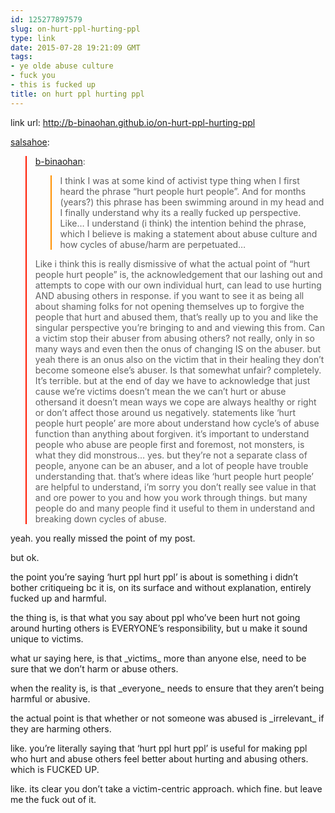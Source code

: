```yaml
---
id: 125277897579
slug: on-hurt-ppl-hurting-ppl
type: link
date: 2015-07-28 19:21:09 GMT
tags:
- ye olde abuse culture
- fuck you
- this is fucked up
title: on hurt ppl hurting ppl
---
```

link url: http://b-binaohan.github.io/on-hurt-ppl-hurting-ppl

<p><a href="http://salsahoe.tumblr.com/post/125275340617/on-hurt-ppl-hurting-ppl" class="tumblr_blog">salsahoe</a>:</p>

<blockquote xkit-border-color="{&quot;r&quot;:255,&quot;g&quot;:25,&quot;b&quot;:0}" class="xkit-colorquotes-border-item" style="border-left-color: rgb(255, 25, 0);"><p><a href="http://b-binaohan.tumblr.com/post/125253281969/on-hurt-ppl-hurting-ppl" class="tumblr_blog">b-binaohan</a>:</p>

<blockquote xkit-border-color="{&quot;r&quot;:255,&quot;g&quot;:144,&quot;b&quot;:0}" class="xkit-colorquotes-border-item" style="border-left-color: rgb(255, 144, 0);"><p>I think I was at some kind of activist type thing when I first heard the phrase “hurt people hurt people”. And for months (years?) this phrase has been swimming around in my head and I finally understand why its a really fucked up perspective. Like… I understand (i think) the intention behind the phrase, which I believe is making a statement about abuse culture and how cycles of abuse/harm are perpetuated…</p></blockquote><p>Like i think this is really dismissive of what the actual point of&nbsp;“hurt people hurt people” is, the acknowledgement that our lashing out and attempts to cope with our own individual hurt, can lead to use hurting AND abusing others in response. if you want to see it as being all about shaming folks for not opening themselves up to forgive the people that hurt and abused them, that’s really up to you and like the singular perspective you’re bringing to and and viewing this from. Can a victim stop their abuser from abusing others? not really, only in so many ways and even then the onus of changing IS on the abuser. but yeah there is an onus also on the victim that in their healing they don’t become someone else’s abuser. Is that somewhat unfair? completely. It’s terrible. but at the end of day we have to acknowledge that just cause we’re victims doesn’t mean the we can’t hurt or abuse othersand it doesn’t mean ways we cope are always healthy or right or don’t affect those around us negatively. statements like&nbsp;‘hurt people hurt people’ are more about understand how cycle’s of abuse function than anything about forgiven. it’s important to understand people who abuse are people first and foremost, not monsters, is what they did monstrous… yes. but they’re not a separate class of people, anyone can be an abuser, and a lot of people have trouble understanding that. that’s where ideas like ‘hurt people hurt people’ are helpful to understand, i’m sorry you don’t really see value in that and ore power to you and how you work through things. but many people do and many people find it useful to them in understand and breaking down cycles of abuse.<br></p></blockquote>

<p>yeah. you really missed the point of my post.</p><p>but ok.&nbsp;</p><p>the point you’re saying&nbsp;‘hurt ppl hurt ppl’ is about is something i didn’t bother critiqueing bc it is, on its surface and without explanation, entirely fucked up and harmful.&nbsp;</p><p>the thing is, is that what you say about ppl who’ve been hurt not going around hurting others is EVERYONE’s responsibility, but u make it sound unique to victims.</p><p>what ur saying here, is that _victims_ more than anyone else, need to be sure that we don’t harm or abuse others.</p><p>when the reality is, is that _everyone_ needs to ensure that they aren’t being harmful or abusive.&nbsp;</p><p>the actual point is that whether or not someone was abused is _irrelevant_ if they are harming others.&nbsp;</p><p>like. you’re literally saying that&nbsp;‘hurt ppl hurt ppl’ is useful for making ppl who hurt and abuse others feel better about hurting and abusing others. which is FUCKED UP.&nbsp;</p><p>like. its clear you don’t take a victim-centric approach. which fine. but leave me the fuck out of it.&nbsp;</p>
